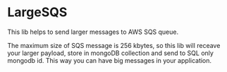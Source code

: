 # LargeSQS

This lib helps to send larger messages to AWS SQS queue.

The maximum size of SQS message is 256 kbytes, so this lib will receave your
larger payload, store in mongoDB collection and send to SQL only mongodb id. This way you can have big messages in your application.

